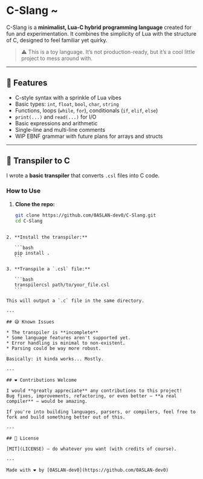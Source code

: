 # C-Slang ~  
C-Slang is a **minimalist, Lua-C hybrid programming language** created for fun and experimentation. It combines the simplicity of Lua with the structure of C, designed to feel familiar yet quirky.

> ⚠️ This is a toy language. It’s not production-ready, but it’s a cool little project to mess around with.

---

## 🚀 Features

- C-style syntax with a sprinkle of Lua vibes
- Basic types: `int`, `float`, `bool`, `char`, `string`
- Functions, loops (`while`, `for`), conditionals (`if`, `elif`, `else`)
- `print(...)` and `read(...)` for I/O
- Basic expressions and arithmetic
- Single-line and multi-line comments
- WIP EBNF grammar with future plans for arrays and structs

---

## 🔧 Transpiler to C

I wrote a **basic transpiler** that converts `.csl` files into C code.

### How to Use

1. **Clone the repo:**
   ```bash
   git clone https://github.com/0ASLAN-dev0/C-Slang.git
   cd C-Slang
````

2. **Install the transpiler:**

   ```bash
   pip install .
   ```

3. **Transpile a `.csl` file:**

   ```bash
   transpilercsl path/to/your_file.csl
   ```

This will output a `.c` file in the same directory.

---

## 😅 Known Issues

* The transpiler is **incomplete**
* Some language features aren't supported yet.
* Error handling is minimal to non-existent.
* Parsing could be way more robust.

Basically: it kinda works... Mostly.

---

## ❤️ Contributions Welcome

I would **greatly appreciate** any contributions to this project!
Bug fixes, improvements, refactoring, or even better — **a real compiler** — would be amazing.

If you're into building languages, parsers, or compilers, feel free to fork and build something better out of this.

---

## 📜 License

[MIT](LICENSE) — do whatever you want (with credits of course).

---

Made with ❤️ by [0ASLAN-dev0](https://github.com/0ASLAN-dev0)
